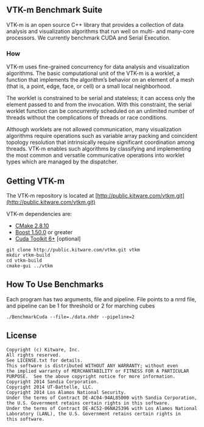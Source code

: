 ## VTK-m Benchmark Suite ##

VTK-m is an open source C++  library that provides a collection of data analysis and visualization algorithms that run well on multi- and many-core processors. We currently benchmark CUDA and Serial Execution.

### How ###

VTK-m uses fine-grained concurrency for data analysis and visualization algorithms.
The basic computational unit of the VTK-m is a worklet, a function that implements the algorithm’s behavior on an element of a mesh (that is, a point, edge, face, or cell) or a small local neighborhood.

The worklet is constrained to be serial and stateless; it can access only the element passed to and from the invocation. With this constraint, the serial worklet function can be concurrently scheduled on an unlimited number of threads without the complications of threads or race conditions.

Although worklets are not allowed communication, many visualization algorithms require operations such as variable array packing and coincident topology resolution that intrinsically require significant coordination among threads. VTK-m enables such algorithms by classifying and implementing the most common and versatile communicative operations into worklet types which are managed by the dispatcher.

## Getting VTK-m ##


The VTK-m repository is located at [http://public.kitware.com/vtkm.git](http://public.kitware.com/vtkm.git)

VTK-m dependencies are:


+  [CMake 2.8.10](http://cmake.org/cmake/resources/software.html)
+  [Boost 1.50.0](http://www.boost.org) or greater
+  [Cuda Toolkit 6+](https://developer.nvidia.com/cuda-toolkit) [optional]

```
git clone http://public.kitware.com/vtkm.git vtkm
mkdir vtkm-build
cd vtkm-build
cmake-gui ../vtkm
```

## How To Use Benchmarks ##

Each program has two arguments, file and pipeline. File points
to a nrrd file, and pipeline can be 1 for threshold or 2 for marching cubes

```
./BenchmarkCuda --file=./data.nhdr --pipeline=2

```

## License ##
```
Copyright (c) Kitware, Inc.
All rights reserved.
See LICENSE.txt for details.
This software is distributed WITHOUT ANY WARRANTY; without even
the implied warranty of MERCHANTABILITY or FITNESS FOR A PARTICULAR
PURPOSE.  See the above copyright notice for more information.
Copyright 2014 Sandia Corporation.
Copyright 2014 UT-Battelle, LLC.
Copyright 2014 Los Alamos National Security.
Under the terms of Contract DE-AC04-94AL85000 with Sandia Corporation,
the U.S. Government retains certain rights in this software.
Under the terms of Contract DE-AC52-06NA25396 with Los Alamos National
Laboratory (LANL), the U.S. Government retains certain rights in
this software.
```
